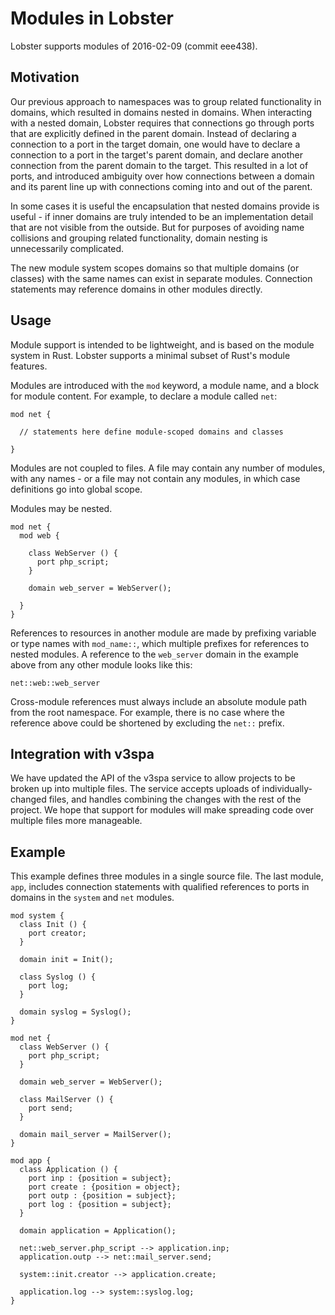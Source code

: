 # Modules in Lobster

Lobster supports modules of 2016-02-09 (commit eee438).

## Motivation

Our previous approach to namespaces was to group related functionality in
domains, which resulted in domains nested in domains. When interacting with
a nested domain, Lobster requires that connections go through ports that are
explicitly defined in the parent domain. Instead of declaring a connection to
a port in the target domain, one would have to declare a connection to a port
in the target's parent domain, and declare another connection from the parent
domain to the target. This resulted in a lot of ports, and introduced ambiguity
over how connections between a domain and its parent line up with connections
coming into and out of the parent.

In some cases it is useful the encapsulation that nested domains provide is
useful - if inner domains are truly intended to be an implementation detail
that are not visible from the outside. But for purposes of avoiding name
collisions and grouping related functionality, domain nesting is unnecessarily
complicated.

The new module system scopes domains so that multiple domains (or classes) with
the same names can exist in separate modules. Connection statements may
reference domains in other modules directly.

## Usage

Module support is intended to be lightweight, and is based on the module system
in Rust. Lobster supports a minimal subset of Rust's module features.

Modules are introduced with the `mod` keyword, a module name, and a block for
module content. For example, to declare a module called `net`:

    mod net {

      // statements here define module-scoped domains and classes

    }

Modules are not coupled to files. A file may contain any number of modules,
with any names - or a file may not contain any modules, in which case
definitions go into global scope.

Modules may be nested.

    mod net {
      mod web {

        class WebServer () {
          port php_script;
        }

        domain web_server = WebServer();

      }
    }

References to resources in another module are made by prefixing variable or
type names with `mod_name::`, which multiple prefixes for references to nested
modules. A reference to the `web_server` domain in the example above from any
other module looks like this:

    net::web::web_server

Cross-module references must always include an absolute module path from the
root namespace. For example, there is no case where the reference above could
be shortened by excluding the `net::` prefix.

## Integration with v3spa

We have updated the API of the v3spa service to allow projects to be broken
up into multiple files. The service accepts uploads of individually-changed
files, and handles combining the changes with the rest of the project. We
hope that support for modules will make spreading code over multiple files more
manageable.

## Example

This example defines three modules in a single source file. The last module,
`app`, includes connection statements with qualified references to ports in
domains in the `system` and `net` modules.

    mod system {
      class Init () {
        port creator;
      }

      domain init = Init();

      class Syslog () {
        port log;
      }

      domain syslog = Syslog();
    }

    mod net {
      class WebServer () {
        port php_script;
      }

      domain web_server = WebServer();

      class MailServer () {
        port send;
      }

      domain mail_server = MailServer();
    }

    mod app {
      class Application () {
        port inp : {position = subject};
        port create : {position = object};
        port outp : {position = subject};
        port log : {position = subject};
      }

      domain application = Application();

      net::web_server.php_script --> application.inp;
      application.outp --> net::mail_server.send;

      system::init.creator --> application.create;

      application.log --> system::syslog.log;
    }

